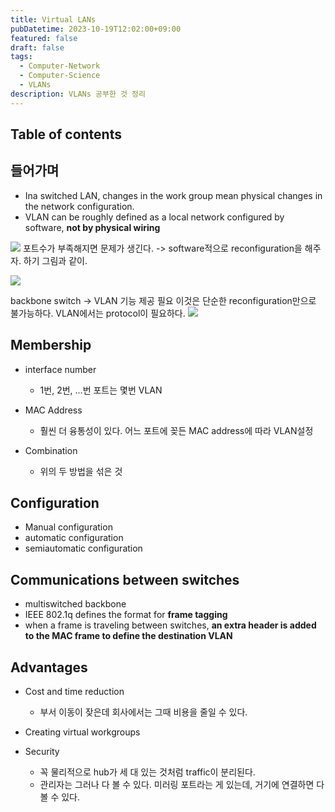 ```yaml
---
title: Virtual LANs
pubDatetime: 2023-10-19T12:02:00+09:00
featured: false
draft: false
tags:
  - Computer-Network
  - Computer-Science
  - VLANs
description: VLANs 공부한 것 정리
---
```


## Table of contents

## 들어가며

- Ina switched LAN, changes in the work group mean physical changes in the network configuration.
- VLAN can be roughly defined as a local network configured by software, **not by physical wiring**

![](https://res.cloudinary.com/gyunseo-blog/image/upload/v1698669625/virtual-lans-1697684931390.jpeg)
포트수가 부족해지면 문제가 생긴다.
-> software적으로 reconfiguration을 해주자.
하기 그림과 같이.

![](https://res.cloudinary.com/gyunseo-blog/image/upload/v1698669625/virtual-lans-1697684816040.jpeg)

backbone switch -> VLAN 기능 제공 필요
이것은 단순한 reconfiguration만으로 불가능하다.
VLAN에서는 protocol이 필요하다.
![](https://res.cloudinary.com/gyunseo-blog/image/upload/v1698669625/virtual-lans-1697685000548.jpeg)

## Membership

- interface number
  - 1번, 2번, ...번 포트는 몇번 VLAN
- MAC Address

  - 훨씬 더 융통성이 있다. 어느 포트에 꽂든 MAC address에 따라 VLAN설정

- Combination
  - 위의 두 방법을 섞은 것

## Configuration

- Manual configuration
- automatic configuration
- semiautomatic configuration

## Communications between switches

- multiswitched backbone
- IEEE 802.1q defines the format for **frame tagging**
- when a frame is traveling between switches, **an extra header is added to the MAC frame to define the destination VLAN**

## Advantages

- Cost and time reduction
  - 부서 이동이 잦은데 회사에서는 그때 비용을 줄일 수 있다.
- Creating virtual workgroups

- Security
  - 꼭 물리적으로 hub가 세 대 있는 것처럼 traffic이 분리된다.
  - 관리자는 그러나 다 볼 수 있다. 미러링 포트라는 게 있는데, 거기에 연결하면 다 볼 수 있다.

